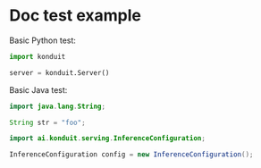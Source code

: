 # Doc test example

Basic Python test:

```python
import konduit

server = konduit.Server()
```

Basic Java test:

```java
import java.lang.String;

String str = "foo";
```

```java
import ai.konduit.serving.InferenceConfiguration;

InferenceConfiguration config = new InferenceConfiguration();
```